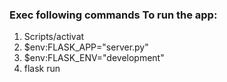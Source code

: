 ### Exec following commands To run the app:
1) Scripts/activat
2) $env:FLASK_APP="server.py"
2) $env:FLASK_ENV="development"
2) flask run